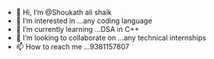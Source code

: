 - 👋 Hi, I’m @Shoukath ali shaik
- 👀 I’m interested in ...any coding language
- 🌱 I’m currently learning ...DSA in C++
- 💞️ I’m looking to collaborate on ...any technical internships
- 📫 How to reach me ...9381157807

<!---
horusknox/horusknox is a ✨ special ✨ repository because its `README.md` (this file) appears on your GitHub profile.
You can click the Preview link to take a look at your changes.
--->
